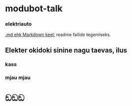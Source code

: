 # modubot-talk
### elektriauto

[.md ehk Markdown keel:](https://guides.github.com/features/mastering-markdown/)
readme failide tegemiseks.

## Elekter okidoki sinine nagu taevas, ilus
### kass
### mjau mjau
# ඞඞඞ